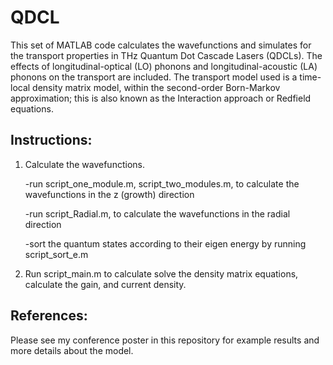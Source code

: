 # QDCL

This set of MATLAB code calculates the wavefunctions and simulates for the transport properties in THz 
Quantum Dot Cascade Lasers (QDCLs). The effects of longitudinal-optical (LO) phonons and longitudinal-acoustic (LA) phonons on the transport are included. The transport model used is a time-local density matrix model, within the second-order Born-Markov approximation; this is also known as the Interaction approach or Redfield equations.

## Instructions: 
1. Calculate the wavefunctions. 

   -run script_one_module.m, script_two_modules.m, to calculate the wavefunctions in the z (growth) direction 
   
   -run script_Radial.m, to calculate the wavefunctions in the radial direction 
   
   -sort the quantum states according to their eigen energy by running script_sort_e.m
   
2. Run script_main.m to calculate solve the density matrix equations, calculate the gain, and current density.

## References: 
Please see my conference poster in this repository for example results and more details about the model. 
